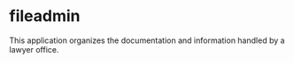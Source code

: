 fileadmin
=========

This application organizes the documentation and information handled by a lawyer office.
